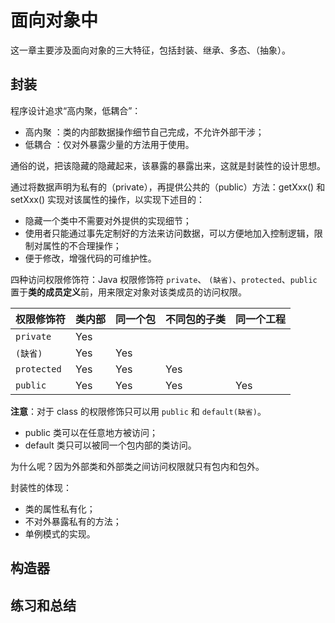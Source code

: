 # 面向对象中

这一章主要涉及面向对象的三大特征，包括封装、继承、多态、（抽象）。

## 封装

程序设计追求“高内聚，低耦合”：

* 高内聚 ：类的内部数据操作细节自己完成，不允许外部干涉；
* 低耦合 ：仅对外暴露少量的方法用于使用。

通俗的说，把该隐藏的隐藏起来，该暴露的暴露出来，这就是封装性的设计思想。

通过将数据声明为私有的（private），再提供公共的（public）方法：getXxx() 和 setXxx() 实现对该属性的操作，以实现下述目的：

* 隐藏一个类中不需要对外提供的实现细节；
* 使用者只能通过事先定制好的方法来访问数据，可以方便地加入控制逻辑，限制对属性的不合理操作；
* 便于修改，增强代码的可维护性。

四种访问权限修饰符：Java 权限修饰符 `private`、 `(缺省)`、`protected`、`public` 置于**类的成员定义**前，用来限定对象对该类成员的访问权限。

| 权限修饰符 | 类内部 | 同一个包 | 不同包的子类 | 同一个工程 |
| :--- | :--- | :--- | :--- | :--- |
| `private` | Yes | | | |
| `(缺省)` | Yes | Yes | | |
| `protected` | Yes | Yes | Yes | |
| `public` | Yes | Yes | Yes | Yes |

**注意**：对于 class 的权限修饰只可以用 `public` 和 `default(缺省)`。

* public 类可以在任意地方被访问；
* default 类只可以被同一个包内部的类访问。

为什么呢？因为外部类和外部类之间访问权限就只有包内和包外。

封装性的体现：

* 类的属性私有化；
* 不对外暴露私有的方法；
* 单例模式的实现。

## 构造器

## 练习和总结